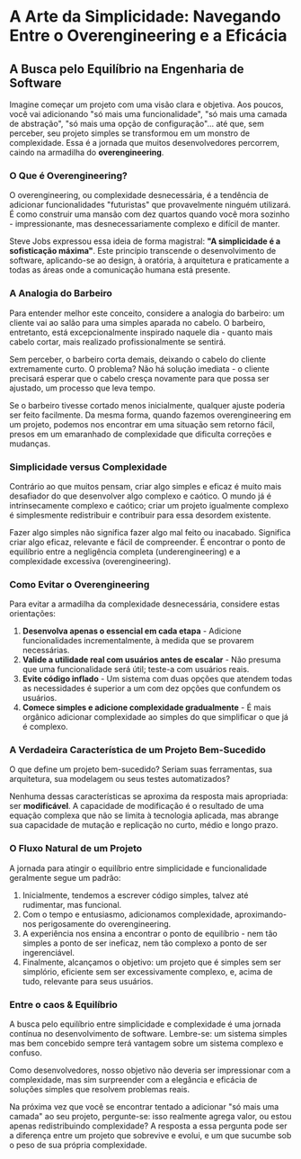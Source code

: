 # A Arte da Simplicidade: Navegando Entre o Overengineering e a Eficácia

## A Busca pelo Equilíbrio na Engenharia de Software

Imagine começar um projeto com uma visão clara e objetiva. Aos poucos, você vai adicionando "só mais uma funcionalidade", "só mais uma camada de abstração", "só mais uma opção de configuração"... até que, sem perceber, seu projeto simples se transformou em um monstro de complexidade. Essa é a jornada que muitos desenvolvedores percorrem, caindo na armadilha do **overengineering**.

### O Que é Overengineering?

O overengineering, ou complexidade desnecessária, é a tendência de adicionar funcionalidades "futuristas" que provavelmente ninguém utilizará. É como construir uma mansão com dez quartos quando você mora sozinho - impressionante, mas desnecessariamente complexo e difícil de manter.

Steve Jobs expressou essa ideia de forma magistral: **"A simplicidade é a sofisticação máxima"**. Este princípio transcende o desenvolvimento de software, aplicando-se ao design, à oratória, à arquitetura e praticamente a todas as áreas onde a comunicação humana está presente.

### A Analogia do Barbeiro

Para entender melhor este conceito, considere a analogia do barbeiro: um cliente vai ao salão para uma simples aparada no cabelo. O barbeiro, entretanto, está excepcionalmente inspirado naquele dia - quanto mais cabelo cortar, mais realizado profissionalmente se sentirá. 

Sem perceber, o barbeiro corta demais, deixando o cabelo do cliente extremamente curto. O problema? Não há solução imediata - o cliente precisará esperar que o cabelo cresça novamente para que possa ser ajustado, um processo que leva tempo. 

Se o barbeiro tivesse cortado menos inicialmente, qualquer ajuste poderia ser feito facilmente. Da mesma forma, quando fazemos overengineering em um projeto, podemos nos encontrar em uma situação sem retorno fácil, presos em um emaranhado de complexidade que dificulta correções e mudanças.

### Simplicidade versus Complexidade

Contrário ao que muitos pensam, criar algo simples e eficaz é muito mais desafiador do que desenvolver algo complexo e caótico. O mundo já é intrinsecamente complexo e caótico; criar um projeto igualmente complexo é simplesmente redistribuir e contribuir para essa desordem existente.

Fazer algo simples não significa fazer algo mal feito ou inacabado. Significa criar algo eficaz, relevante e fácil de compreender. É encontrar o ponto de equilíbrio entre a negligência completa (underengineering) e a complexidade excessiva (overengineering).

### Como Evitar o Overengineering

Para evitar a armadilha da complexidade desnecessária, considere estas orientações:

1. **Desenvolva apenas o essencial em cada etapa** - Adicione funcionalidades incrementalmente, à medida que se provarem necessárias.
2. **Valide a utilidade real com usuários antes de escalar** - Não presuma que uma funcionalidade será útil; teste-a com usuários reais.
3. **Evite código inflado** - Um sistema com duas opções que atendem todas as necessidades é superior a um com dez opções que confundem os usuários.
4. **Comece simples e adicione complexidade gradualmente** - É mais orgânico adicionar complexidade ao simples do que simplificar o que já é complexo.

### A Verdadeira Característica de um Projeto Bem-Sucedido

O que define um projeto bem-sucedido? Seriam suas ferramentas, sua arquitetura, sua modelagem ou seus testes automatizados? 

Nenhuma dessas características se aproxima da resposta mais apropriada: ser **modificável**. A capacidade de modificação é o resultado de uma equação complexa que não se limita à tecnologia aplicada, mas abrange sua capacidade de mutação e replicação no curto, médio e longo prazo.

### O Fluxo Natural de um Projeto

A jornada para atingir o equilíbrio entre simplicidade e funcionalidade geralmente segue um padrão:

1. Inicialmente, tendemos a escrever código simples, talvez até rudimentar, mas funcional.
2. Com o tempo e entusiasmo, adicionamos complexidade, aproximando-nos perigosamente do overengineering.
3. A experiência nos ensina a encontrar o ponto de equilíbrio - nem tão simples a ponto de ser ineficaz, nem tão complexo a ponto de ser ingerenciável.
4. Finalmente, alcançamos o objetivo: um projeto que é simples sem ser simplório, eficiente sem ser excessivamente complexo, e, acima de tudo, relevante para seus usuários.

### Entre o caos & Equilíbrio

A busca pelo equilíbrio entre simplicidade e complexidade é uma jornada contínua no desenvolvimento de software. Lembre-se: um sistema simples mas bem concebido sempre terá vantagem sobre um sistema complexo e confuso. 

Como desenvolvedores, nosso objetivo não deveria ser impressionar com a complexidade, mas sim surpreender com a elegância e eficácia de soluções simples que resolvem problemas reais.

Na próxima vez que você se encontrar tentado a adicionar "só mais uma camada" ao seu projeto, pergunte-se: isso realmente agrega valor, ou estou apenas redistribuindo complexidade? A resposta a essa pergunta pode ser a diferença entre um projeto que sobrevive e evolui, e um que sucumbe sob o peso de sua própria complexidade.